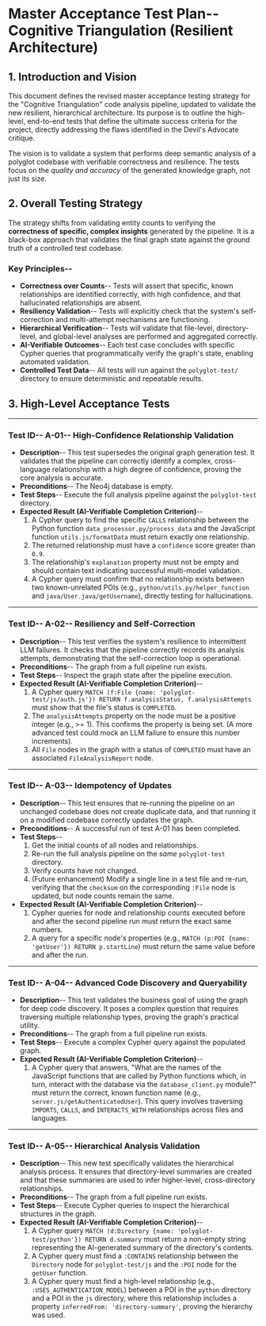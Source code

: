 # Master Acceptance Test Plan-- Cognitive Triangulation (Resilient Architecture)

## 1. Introduction and Vision

This document defines the revised master acceptance testing strategy for the "Cognitive Triangulation" code analysis pipeline, updated to validate the new resilient, hierarchical architecture. Its purpose is to outline the high-level, end-to-end tests that define the ultimate success criteria for the project, directly addressing the flaws identified in the Devil's Advocate critique.

The vision is to validate a system that performs deep semantic analysis of a polyglot codebase with verifiable correctness and resilience. The tests focus on the *quality and accuracy* of the generated knowledge graph, not just its size.

## 2. Overall Testing Strategy

The strategy shifts from validating entity counts to verifying the **correctness of specific, complex insights** generated by the pipeline. It is a black-box approach that validates the final graph state against the ground truth of a controlled test codebase.

### Key Principles--
-   **Correctness over Counts**-- Tests will assert that specific, known relationships are identified correctly, with high confidence, and that hallucinated relationships are absent.
-   **Resiliency Validation**-- Tests will explicitly check that the system's self-correction and multi-attempt mechanisms are functioning.
-   **Hierarchical Verification**-- Tests will validate that file-level, directory-level, and global-level analyses are performed and aggregated correctly.
-   **AI-Verifiable Outcomes**-- Each test case concludes with specific Cypher queries that programmatically verify the graph's state, enabling automated validation.
-   **Controlled Test Data**-- All tests will run against the `polyglot-test/` directory to ensure deterministic and repeatable results.

## 3. High-Level Acceptance Tests

---

### **Test ID-- A-01-- High-Confidence Relationship Validation**

-   **Description**-- This test supersedes the original graph generation test. It validates that the pipeline can correctly identify a complex, cross-language relationship with a high degree of confidence, proving the core analysis is accurate.
-   **Preconditions**-- The Neo4j database is empty.
-   **Test Steps**-- Execute the full analysis pipeline against the `polyglot-test` directory.
-   **Expected Result (AI-Verifiable Completion Criterion)**--
    1.  A Cypher query to find the specific `CALLS` relationship between the Python function `data_processor.py/process_data` and the JavaScript function `utils.js/formatData` must return exactly one relationship.
    2.  The returned relationship must have a `confidence` score greater than `0.9`.
    3.  The relationship's `explanation` property must not be empty and should contain text indicating successful multi-model validation.
    4.  A Cypher query must confirm that no relationship exists between two known-unrelated POIs (e.g., `python/utils.py/helper_function` and `java/User.java/getUsername`), directly testing for hallucinations.

---

### **Test ID-- A-02-- Resiliency and Self-Correction**

-   **Description**-- This test verifies the system's resilience to intermittent LLM failures. It checks that the pipeline correctly records its analysis attempts, demonstrating that the self-correction loop is operational.
-   **Preconditions**-- The graph from a full pipeline run exists.
-   **Test Steps**-- Inspect the graph state after the pipeline execution.
-   **Expected Result (AI-Verifiable Completion Criterion)**--
    1.  A Cypher query `MATCH (f:File {name: 'polyglot-test/js/auth.js'}) RETURN f.analysisStatus, f.analysisAttempts` must show that the file's status is `COMPLETED`.
    2.  The `analysisAttempts` property on the node must be a positive integer (e.g., >= 1). This confirms the property is being set. (A more advanced test could mock an LLM failure to ensure this number increments).
    3.  All `File` nodes in the graph with a status of `COMPLETED` must have an associated `FileAnalysisReport` node.

---

### **Test ID-- A-03-- Idempotency of Updates**

-   **Description**-- This test ensures that re-running the pipeline on an unchanged codebase does not create duplicate data, and that running it on a modified codebase correctly updates the graph.
-   **Preconditions**-- A successful run of test A-01 has been completed.
-   **Test Steps**--
    1.  Get the initial counts of all nodes and relationships.
    2.  Re-run the full analysis pipeline on the *same* `polyglot-test` directory.
    3.  Verify counts have not changed.
    4.  (Future enhancement) Modify a single line in a test file and re-run, verifying that the `checksum` on the corresponding `:File` node is updated, but node counts remain the same.
-   **Expected Result (AI-Verifiable Completion Criterion)**--
    1.  Cypher queries for node and relationship counts executed before and after the second pipeline run must return the exact same numbers.
    2.  A query for a specific node's properties (e.g., `MATCH (p:POI {name: 'getUser'}) RETURN p.startLine`) must return the same value before and after the run.

---

### **Test ID-- A-04-- Advanced Code Discovery and Queryability**

-   **Description**-- This test validates the business goal of using the graph for deep code discovery. It poses a complex question that requires traversing multiple relationship types, proving the graph's practical utility.
-   **Preconditions**-- The graph from a full pipeline run exists.
-   **Test Steps**-- Execute a complex Cypher query against the populated graph.
-   **Expected Result (AI-Verifiable Completion Criterion)**--
    1.  A Cypher query that answers, "What are the names of the JavaScript functions that are called by Python functions which, in turn, interact with the database via the `database_client.py` module?" must return the correct, known function name (e.g., `server.js/getAuthenticatedUser`). This query involves traversing `IMPORTS`, `CALLS`, and `INTERACTS_WITH` relationships across files and languages.

---

### **Test ID-- A-05-- Hierarchical Analysis Validation**

-   **Description**-- This new test specifically validates the hierarchical analysis process. It ensures that directory-level summaries are created and that these summaries are used to infer higher-level, cross-directory relationships.
-   **Preconditions**-- The graph from a full pipeline run exists.
-   **Test Steps**-- Execute Cypher queries to inspect the hierarchical structures in the graph.
-   **Expected Result (AI-Verifiable Completion Criterion)**--
    1.  A Cypher query `MATCH (d:Directory {name: 'polyglot-test/python'}) RETURN d.summary` must return a non-empty string representing the AI-generated summary of the directory's contents.
    2.  A Cypher query must find a `:CONTAINS` relationship between the `Directory` node for `polyglot-test/js` and the `:POI` node for the `getUser` function.
    3.  A Cypher query must find a high-level relationship (e.g., `:USES_AUTHENTICATION_MODEL`) between a POI in the `python` directory and a POI in the `js` directory, where this relationship includes a property `inferredFrom: 'directory-summary'`, proving the hierarchy was used.